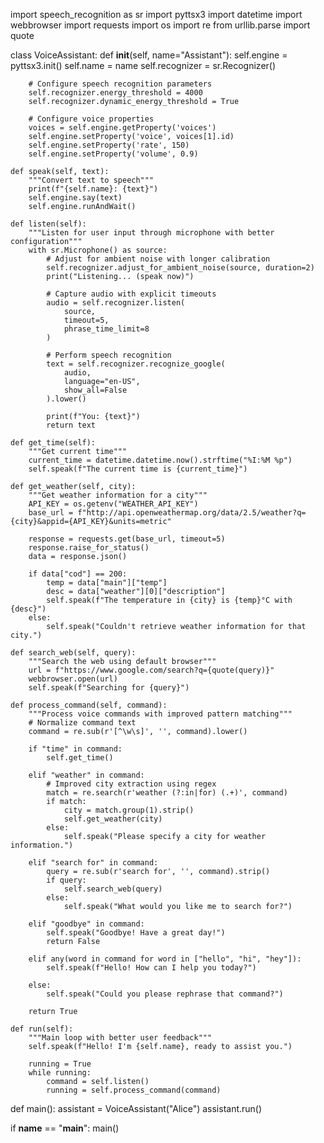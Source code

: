 import speech_recognition as sr
import pyttsx3
import datetime
import webbrowser
import requests
import os
import re
from urllib.parse import quote

class VoiceAssistant:
    def __init__(self, name="Assistant"):
        self.engine = pyttsx3.init()
        self.name = name
        self.recognizer = sr.Recognizer()
        
        # Configure speech recognition parameters
        self.recognizer.energy_threshold = 4000
        self.recognizer.dynamic_energy_threshold = True
        
        # Configure voice properties
        voices = self.engine.getProperty('voices')
        self.engine.setProperty('voice', voices[1].id)
        self.engine.setProperty('rate', 150)
        self.engine.setProperty('volume', 0.9)

    def speak(self, text):
        """Convert text to speech"""
        print(f"{self.name}: {text}")
        self.engine.say(text)
        self.engine.runAndWait()
        
    def listen(self):
        """Listen for user input through microphone with better configuration"""
        with sr.Microphone() as source:
            # Adjust for ambient noise with longer calibration
            self.recognizer.adjust_for_ambient_noise(source, duration=2)
            print("Listening... (speak now)")
            
            # Capture audio with explicit timeouts
            audio = self.recognizer.listen(
                source,
                timeout=5,
                phrase_time_limit=8
            )
            
            # Perform speech recognition
            text = self.recognizer.recognize_google(
                audio,
                language="en-US",
                show_all=False
            ).lower()
            
            print(f"You: {text}")
            return text

    def get_time(self):
        """Get current time"""
        current_time = datetime.datetime.now().strftime("%I:%M %p")
        self.speak(f"The current time is {current_time}")

    def get_weather(self, city):
        """Get weather information for a city"""
        API_KEY = os.getenv("WEATHER_API_KEY")
        base_url = f"http://api.openweathermap.org/data/2.5/weather?q={city}&appid={API_KEY}&units=metric"
        
        response = requests.get(base_url, timeout=5)
        response.raise_for_status()
        data = response.json()
        
        if data["cod"] == 200:
            temp = data["main"]["temp"]
            desc = data["weather"][0]["description"]
            self.speak(f"The temperature in {city} is {temp}°C with {desc}")
        else:
            self.speak("Couldn't retrieve weather information for that city.")

    def search_web(self, query):
        """Search the web using default browser"""
        url = f"https://www.google.com/search?q={quote(query)}"
        webbrowser.open(url)
        self.speak(f"Searching for {query}")

    def process_command(self, command):
        """Process voice commands with improved pattern matching"""
        # Normalize command text
        command = re.sub(r'[^\w\s]', '', command).lower()
        
        if "time" in command:
            self.get_time()
            
        elif "weather" in command:
            # Improved city extraction using regex
            match = re.search(r'weather (?:in|for) (.+)', command)
            if match:
                city = match.group(1).strip()
                self.get_weather(city)
            else:
                self.speak("Please specify a city for weather information.")
                
        elif "search for" in command:
            query = re.sub(r'search for', '', command).strip()
            if query:
                self.search_web(query)
            else:
                self.speak("What would you like me to search for?")
            
        elif "goodbye" in command:
            self.speak("Goodbye! Have a great day!")
            return False
            
        elif any(word in command for word in ["hello", "hi", "hey"]):
            self.speak(f"Hello! How can I help you today?")
            
        else:
            self.speak("Could you please rephrase that command?")
            
        return True

    def run(self):
        """Main loop with better user feedback"""
        self.speak(f"Hello! I'm {self.name}, ready to assist you.")
        
        running = True
        while running:
            command = self.listen()
            running = self.process_command(command)

def main():
    assistant = VoiceAssistant("Alice")
    assistant.run()

if __name__ == "__main__":
    main()

